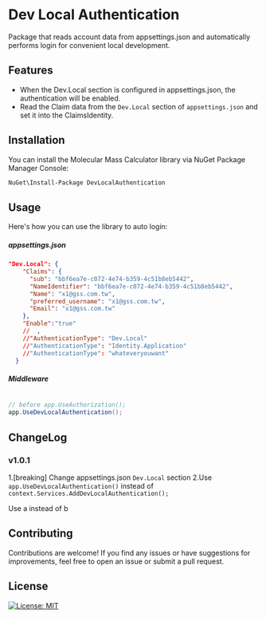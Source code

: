 # Dev Local Authentication

Package that reads account data from appsettings.json and automatically performs login for convenient local development.

## Features

-	When the Dev.Local section is configured in appsettings.json, the authentication will be enabled.
-   Read the Claim data from the `Dev.Local` section of `appsettings.json` and set it into the ClaimsIdentity.

## Installation

You can install the Molecular Mass Calculator library via NuGet Package Manager Console:

```bash
NuGet\Install-Package DevLocalAuthentication
```

## Usage

Here's how you can use the library to auto login:

##### appsettings.json
```json
"Dev.Local": {
    "Claims": {
      "sub": "bbf6ea7e-c072-4e74-b359-4c51b8eb5442",
      "NameIdentifier": "bbf6ea7e-c072-4e74-b359-4c51b8eb5442",
      "Name": "x1@gss.com.tw",
      "preferred_username": "x1@gss.com.tw",
      "Email": "x1@gss.com.tw"
    },
    "Enable":"true"
    //  ,
    //"AuthenticationType": "Dev.Local"
    //"AuthenticationType": "Identity.Application"
    //"AuthenticationType": "whateveryouwant"
  }
```

##### Middleware
```csharp

// before app.UseAuthorization();
app.UseDevLocalAuthentication();


```

## ChangeLog
### v1.0.1
1.[breaking] Change appsettings.json `Dev.Local` section
2.Use `app.UseDevLocalAuthentication()` instead of `context.Services.AddDevLocalAuthentication();`

Use a instead of b

## Contributing

Contributions are welcome!
If you find any issues or have suggestions for improvements, feel free to open an issue or submit a pull request.

## License

[![License: MIT](https://img.shields.io/badge/License-MIT-yellow.svg)](https://opensource.org/licenses/MIT)
